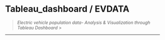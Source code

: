 # Tableau_dashboard / EVDATA

>_Electric vehicle population data- Analysis &amp; Visualization through Tableau Dashboard_ >
---


